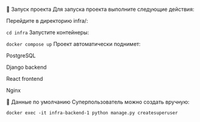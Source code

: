 🚀 Запуск проекта
Для запуска проекта выполните следующие действия:

Перейдите в директорию infra/:


```cd infra```
Запустите контейнеры:


```docker compose up```
Проект автоматически поднимет:

PostgreSQL

Django backend

React frontend

Nginx

📝 Данные по умолчанию
Суперпользователь можно создать вручную:

```docker exec -it infra-backend-1 python manage.py createsuperuser```

